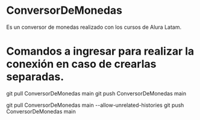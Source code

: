 # ConversorDeMonedas
Es un conversor de monedas realizado con los cursos de Alura Latam.


# Comandos a ingresar para realizar la conexión en caso de crearlas separadas.

git pull ConversorDeMonedas main
git push ConversorDeMonedas main

git pull ConversorDeMonedas main --allow-unrelated-histories
git push ConversorDeMonedas main
